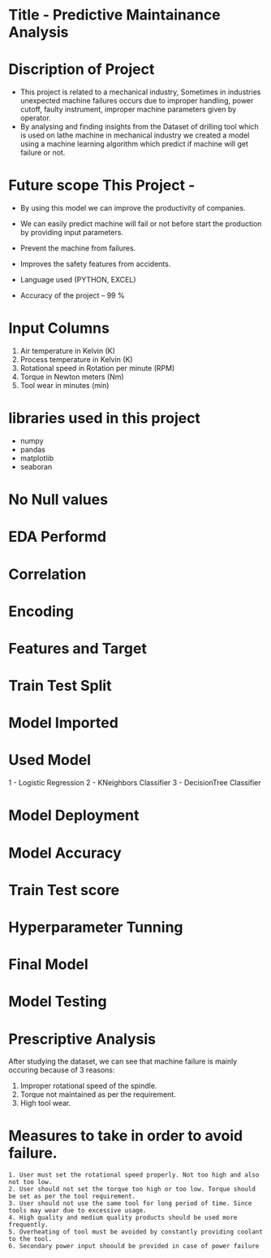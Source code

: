 # Title - Predictive Maintainance Analysis

# Discription of Project

- This project is related to a mechanical industry, Sometimes in industries unexpected machine failures occurs due to    improper handling, power cutoff, faulty instrument, improper machine parameters given by operator. 
- By analysing and finding insights from the Dataset of drilling tool which is used on lathe machine in mechanical 
  industry we created a model using a machine learning algorithm which predict if machine will get failure or not.

# Future scope This Project - 

- By using this model we can improve the productivity of companies.
- We can easily predict  machine will fail or not before start the production by providing input parameters.
- Prevent the machine from failures.
- Improves the safety features from accidents.
  
- Language used (PYTHON, EXCEL)
- Accuracy of the project – 99 %

# Input Columns

1. Air temperature in Kelvin (K)
2. Process temperature in Kelvin (K)
3. Rotational speed in Rotation per minute (RPM)
4. Torque in Newton meters (Nm)
5. Tool wear in minutes (min)

# libraries used in this project
- numpy
- pandas
- matplotlib
- seaboran

# No Null values 
# EDA Performd
# Correlation 
# Encoding
# Features and Target
# Train Test Split
# Model Imported 

# Used Model 
1 - Logistic Regression
2 - KNeighbors Classifier 
3 - DecisionTree Classifier

# Model Deployment
# Model Accuracy 
# Train Test score 
# Hyperparameter Tunning
# Final Model 
# Model Testing

# Prescriptive Analysis
   After studying the dataset, we can see that machine failure is mainly occuring because of 3 reasons:
   1. Improper rotational speed of the spindle.
   2. Torque not maintained as per the requirement.
   3. High tool wear.

# Measures to take in order to avoid failure.
    1. User must set the rotational speed properly. Not too high and also not too low.
    2. User should not set the torque too high or too low. Torque should be set as per the tool requirement.
    3. User should not use the same tool for long period of time. Since tools may wear due to excessive usage.
    4. High quality and medium quality products should be used more frequently.
    5. Overheating of tool must be avoided by constantly providing coolant to the tool. 
    6. Secondary power input shoould be provided in case of power failure
